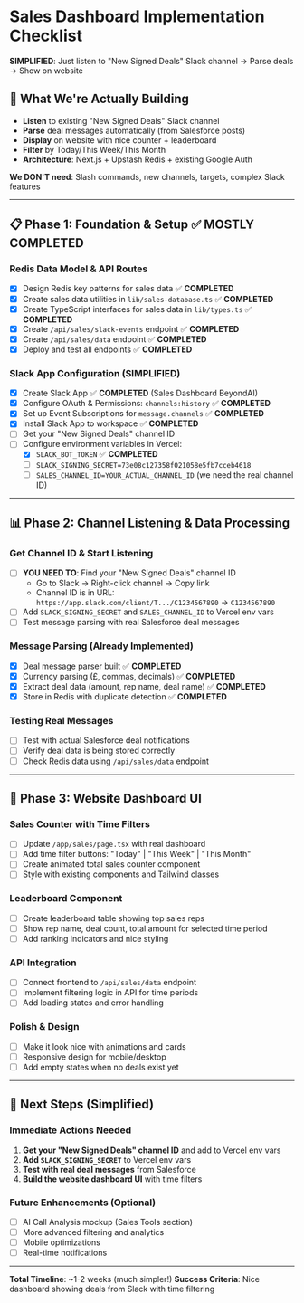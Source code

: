 # Sales Dashboard Implementation Checklist

**SIMPLIFIED**: Just listen to "New Signed Deals" Slack channel → Parse deals → Show on website

## 🎯 **What We're Actually Building**
- **Listen** to existing "New Signed Deals" Slack channel 
- **Parse** deal messages automatically (from Salesforce posts)
- **Display** on website with nice counter + leaderboard
- **Filter** by Today/This Week/This Month
- **Architecture**: Next.js + Upstash Redis + existing Google Auth

**We DON'T need**: Slash commands, new channels, targets, complex Slack features

---

## 📋 Phase 1: Foundation & Setup ✅ **MOSTLY COMPLETED**

### Redis Data Model & API Routes
- [x] Design Redis key patterns for sales data ✅ **COMPLETED**
- [x] Create sales data utilities in `lib/sales-database.ts` ✅ **COMPLETED**
- [x] Create TypeScript interfaces for sales data in `lib/types.ts` ✅ **COMPLETED**
- [x] Create `/api/sales/slack-events` endpoint ✅ **COMPLETED**
- [x] Create `/api/sales/data` endpoint ✅ **COMPLETED**
- [x] Deploy and test all endpoints ✅ **COMPLETED**

### Slack App Configuration (SIMPLIFIED)
- [x] Create Slack App ✅ **COMPLETED** (Sales Dashboard BeyondAI)
- [x] Configure OAuth & Permissions: `channels:history` ✅ **COMPLETED**
- [x] Set up Event Subscriptions for `message.channels` ✅ **COMPLETED**
- [x] Install Slack App to workspace ✅ **COMPLETED**
- [ ] Get your "New Signed Deals" channel ID
- [ ] Configure environment variables in Vercel:
  - [x] `SLACK_BOT_TOKEN` ✅ **COMPLETED**
  - [ ] `SLACK_SIGNING_SECRET=73e08c127358f021058e5fb7cceb4618`
  - [ ] `SALES_CHANNEL_ID=YOUR_ACTUAL_CHANNEL_ID` (we need the real channel ID)

---

## 📊 Phase 2: Channel Listening & Data Processing

### Get Channel ID & Start Listening
- [ ] **YOU NEED TO**: Find your "New Signed Deals" channel ID 
  - Go to Slack → Right-click channel → Copy link
  - Channel ID is in URL: `https://app.slack.com/client/T.../C1234567890` → `C1234567890`
- [ ] Add `SLACK_SIGNING_SECRET` and `SALES_CHANNEL_ID` to Vercel env vars
- [ ] Test message parsing with real Salesforce deal messages

### Message Parsing (Already Implemented)
- [x] Deal message parser built ✅ **COMPLETED**
- [x] Currency parsing (£, commas, decimals) ✅ **COMPLETED**  
- [x] Extract deal data (amount, rep name, deal name) ✅ **COMPLETED**
- [x] Store in Redis with duplicate detection ✅ **COMPLETED**

### Testing Real Messages
- [ ] Test with actual Salesforce deal notifications
- [ ] Verify deal data is being stored correctly
- [ ] Check Redis data using `/api/sales/data` endpoint

---

## 🎨 Phase 3: Website Dashboard UI

### Sales Counter with Time Filters  
- [ ] Update `/app/sales/page.tsx` with real dashboard
- [ ] Add time filter buttons: "Today" | "This Week" | "This Month"
- [ ] Create animated total sales counter component
- [ ] Style with existing components and Tailwind classes

### Leaderboard Component
- [ ] Create leaderboard table showing top sales reps
- [ ] Show rep name, deal count, total amount for selected time period
- [ ] Add ranking indicators and nice styling

### API Integration
- [ ] Connect frontend to `/api/sales/data` endpoint
- [ ] Implement filtering logic in API for time periods
- [ ] Add loading states and error handling

### Polish & Design
- [ ] Make it look nice with animations and cards
- [ ] Responsive design for mobile/desktop
- [ ] Add empty states when no deals exist yet

---

## 📝 **Next Steps (Simplified)**

### Immediate Actions Needed
1. **Get your "New Signed Deals" channel ID** and add to Vercel env vars
2. **Add `SLACK_SIGNING_SECRET`** to Vercel env vars  
3. **Test with real deal messages** from Salesforce
4. **Build the website dashboard UI** with time filters

### Future Enhancements (Optional)
- [ ] AI Call Analysis mockup (Sales Tools section) 
- [ ] More advanced filtering and analytics
- [ ] Mobile optimizations
- [ ] Real-time notifications

---

**Total Timeline**: ~1-2 weeks (much simpler!)
**Success Criteria**: Nice dashboard showing deals from Slack with time filtering